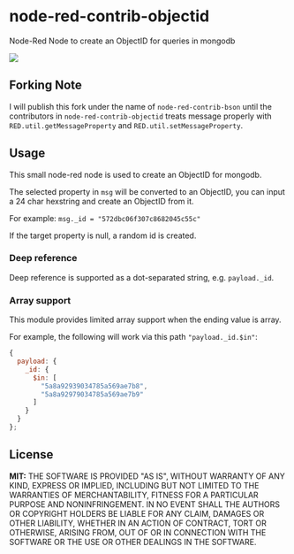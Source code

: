 # node-red-contrib-objectid
Node-Red Node to create an ObjectID for queries in mongodb

<img src="https://github.com/vicary/node-red-contrib-objectid/blob/master/screenshots/screenshot1.PNG" />

## Forking Note

I will publish this fork under the name of `node-red-contrib-bson` until the contributors in `node-red-contrib-objectid`
treats message properly with `RED.util.getMessageProperty` and `RED.util.setMessageProperty`.

## Usage

This small node-red node is used to create an ObjectID for mongodb.

The selected property in `msg` will be converted to an ObjectID, you can input a 24 char hexstring and create an ObjectID from it.

For example: `msg._id = "572dbc06f307c8682045c55c"`

If the target property is null, a random id is created.

### Deep reference

Deep reference is supported as a dot-separated string, e.g. `payload._id`.

### Array support

This module provides limited array support when the ending value is array.

For example, the following will work via this path `"payload._id.$in"`:

```javascript
{
  payload: {
    _id: {
      $in: [
        "5a8a92939034785a569ae7b8",
        "5a8a92979034785a569ae7b9"
      ]
    }
  }
};
```

## License
__MIT:__
THE SOFTWARE IS PROVIDED "AS IS", WITHOUT WARRANTY OF ANY KIND, EXPRESS OR IMPLIED, INCLUDING BUT NOT LIMITED TO THE WARRANTIES OF MERCHANTABILITY, FITNESS FOR A PARTICULAR PURPOSE AND NONINFRINGEMENT. IN NO EVENT SHALL THE AUTHORS OR COPYRIGHT HOLDERS BE LIABLE FOR ANY CLAIM, DAMAGES OR OTHER LIABILITY, WHETHER IN AN ACTION OF CONTRACT, TORT OR OTHERWISE, ARISING FROM, OUT OF OR IN CONNECTION WITH THE SOFTWARE OR THE USE OR OTHER DEALINGS IN THE SOFTWARE.
